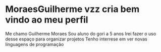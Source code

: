 # MoraesGuilherme vzz cria bem vindo ao meu perfil 
Me chamo Guilherme Moraes
Sou aluno do gori a 5 anos
Irei fazer o uso desse espaço para organizar projetos
Tenho interrese em ver novas linguagens de programação
